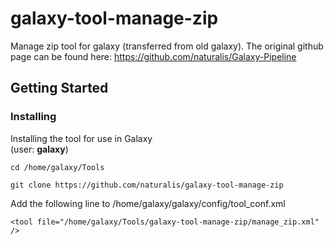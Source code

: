 # galaxy-tool-manage-zip
Manage zip tool for galaxy (transferred from old galaxy). The original github page can be found here: https://github.com/naturalis/Galaxy-Pipeline
## Getting Started
### Installing
Installing the tool for use in Galaxy  
(user: **galaxy**)
```
cd /home/galaxy/Tools
```
```
git clone https://github.com/naturalis/galaxy-tool-manage-zip 
```
Add the following line to /home/galaxy/galaxy/config/tool_conf.xml
```
<tool file="/home/galaxy/Tools/galaxy-tool-manage-zip/manage_zip.xml" />
```
